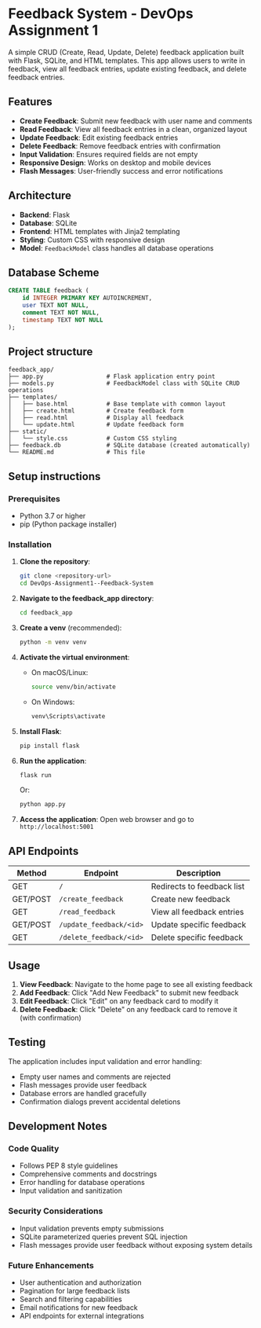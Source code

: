# Feedback System - DevOps Assignment 1

A simple CRUD (Create, Read, Update, Delete) feedback application built with Flask, SQLite, and HTML templates. This app allows users to write in feedback, view all feedback entries, update existing feedback, and delete feedback entries.

## Features

- **Create Feedback**: Submit new feedback with user name and comments
- **Read Feedback**: View all feedback entries in a clean, organized layout
- **Update Feedback**: Edit existing feedback entries
- **Delete Feedback**: Remove feedback entries with confirmation
- **Input Validation**: Ensures required fields are not empty
- **Responsive Design**: Works on desktop and mobile devices
- **Flash Messages**: User-friendly success and error notifications

## Architecture

- **Backend**: Flask 
- **Database**: SQLite 
- **Frontend**: HTML templates with Jinja2 templating
- **Styling**: Custom CSS with responsive design
- **Model**: `FeedbackModel` class handles all database operations

## Database Scheme

```sql
CREATE TABLE feedback (
    id INTEGER PRIMARY KEY AUTOINCREMENT,
    user TEXT NOT NULL,
    comment TEXT NOT NULL,
    timestamp TEXT NOT NULL
);
```

## Project structure

```
feedback_app/
├── app.py                  # Flask application entry point
├── models.py               # FeedbackModel class with SQLite CRUD operations
├── templates/
│   ├── base.html           # Base template with common layout
│   ├── create.html         # Create feedback form
│   ├── read.html           # Display all feedback
│   └── update.html         # Update feedback form
├── static/
│   └── style.css           # Custom CSS styling
├── feedback.db             # SQLite database (created automatically)
└── README.md               # This file
```

## Setup instructions

### Prerequisites

- Python 3.7 or higher
- pip (Python package installer)

### Installation

1. **Clone the repository**:
   ```bash
   git clone <repository-url>
   cd DevOps-Assignment1--Feedback-System
   ```

2. **Navigate to the feedback_app directory**:
   ```bash
   cd feedback_app
   ```

3. **Create a venv** (recommended):
   ```bash
   python -m venv venv
   ```

4. **Activate the virtual environment**:
   - On macOS/Linux:
     ```bash
     source venv/bin/activate
     ```
   - On Windows:
     ```bash
     venv\Scripts\activate
     ```

5. **Install Flask**:
   ```bash
   pip install flask
   ```

6. **Run the application**:
   ```bash
   flask run
   ```
   Or:
   ```bash
   python app.py
   ```

7. **Access the application**:
   Open web browser and go to `http://localhost:5001`

## API Endpoints

| Method | Endpoint | Description |
|--------|----------|-------------|
| GET | `/` | Redirects to feedback list |
| GET/POST | `/create_feedback` | Create new feedback |
| GET | `/read_feedback` | View all feedback entries |
| GET/POST | `/update_feedback/<id>` | Update specific feedback |
| GET | `/delete_feedback/<id>` | Delete specific feedback |

## Usage

1. **View Feedback**: Navigate to the home page to see all existing feedback
2. **Add Feedback**: Click "Add New Feedback" to submit new feedback
3. **Edit Feedback**: Click "Edit" on any feedback card to modify it
4. **Delete Feedback**: Click "Delete" on any feedback card to remove it (with confirmation)

## Testing

The application includes input validation and error handling:
- Empty user names and comments are rejected
- Flash messages provide user feedback
- Database errors are handled gracefully
- Confirmation dialogs prevent accidental deletions

## Development Notes

### Code Quality
- Follows PEP 8 style guidelines
- Comprehensive comments and docstrings
- Error handling for database operations
- Input validation and sanitization

### Security Considerations
- Input validation prevents empty submissions
- SQLite parameterized queries prevent SQL injection
- Flash messages provide user feedback without exposing system details

### Future Enhancements
- User authentication and authorization
- Pagination for large feedback lists
- Search and filtering capabilities
- Email notifications for new feedback
- API endpoints for external integrations



